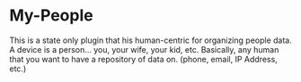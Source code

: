 # My-People
 This is a state only plugin that his human-centric for organizing people data.
 A device is a person... you, your wife, your kid, etc.  Basically, any human that you want
 to have a repository of data on.  (phone, email, IP Address, etc.)
 

